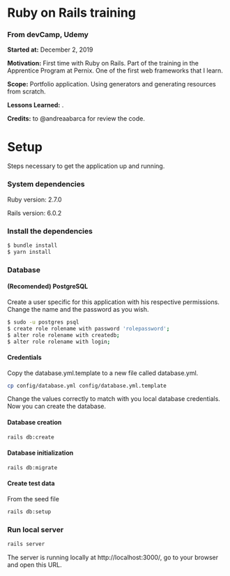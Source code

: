 # Ruby on Rails training

### From devCamp, Udemy

**Started at:** December 2, 2019

**Motivation:** First time with Ruby on Rails. Part of the training in the Apprentice Program at Pernix. One of the first web frameworks that I learn.

**Scope:** Portfolio application. Using generators and generating resources from scratch.

**Lessons Learned:** .

**Credits:** to @andreaabarca for review the code.

# Setup
Steps necessary to get the application up and running.

### System dependencies
Ruby version: 2.7.0

Rails version: 6.0.2

### Install the dependencies
```bash
$ bundle install
$ yarn install
```

### Database

#### (Recomended) PostgreSQL
Create a user specific for this application with his respective permissions. Change the name and the password as you wish.

```bash
$ sudo -u postgres psql
$ create role rolename with password 'rolepassword';
$ alter role rolename with createdb;
$ alter role rolename with login;
```

#### Credentials
Copy the database.yml.template to a new file called database.yml.
```bash
cp config/database.yml config/database.yml.template
```

Change the values correctly to match with you local database credentials. Now you can create the database.

#### Database creation
```bash
rails db:create
```

#### Database initialization
```bash
rails db:migrate
```

#### Create test data
From the seed file
```bash
rails db:setup
```

### Run local server
```bash
rails server
```

The server is running locally at http://localhost:3000/, go to your browser and open this URL.
